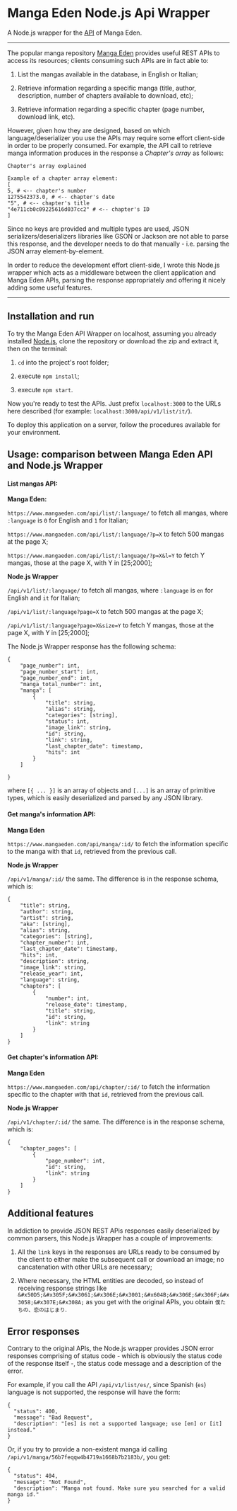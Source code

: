 # Manga Eden Node.js Api Wrapper
A Node.js wrapper for the [API](www.mangaeden.com/api/) of Manga Eden.

____

The popular manga repository [Manga Eden](www.mangaeden.com/) provides useful REST APIs to access its resources; clients consuming such APIs are in fact able to:

1) List the mangas available in the database, in English or Italian;

2) Retrieve information regarding a specific manga (title, author, description, number of chapters available to download, etc);

3) Retrieve information regarding a specific chapter (page number, download link, etc).

However, given how they are designed, based on which language/deserializer you use the APIs may require some effort client-side in order to be properly consumed.
For example, the API call to retrieve manga information produces in the response a _Chapter's array_ as follows:

```
Chapter's array explained

Example of a chapter array element: 
[ 
5, # <-- chapter's number 
1275542373.0, # <-- chapter's date 
"5", # <-- chapter's title 
"4e711cb0c09225616d037cc2" # <-- chapter's ID 
]
```

Since no keys are provided and multiple types are used, JSON serializers/deserializers libraries like GSON or Jackson are not able to parse this response, and the developer needs to do that manually - i.e. parsing the JSON array element-by-element.

In order to reduce the development effort client-side, I wrote this Node.js wrapper which acts as a middleware between the client application and Manga Eden APIs, parsing the response appropriately and offering it nicely adding some useful features.

____

## Installation and run

To try the Manga Eden API Wrapper on localhost, assuming you already installed [Node.js](https://nodejs.org/it/download/), clone the repository or download the zip and extract it, then on the terminal:

1) `cd` into the project's root folder;

2) execute `npm install`;

3) execute `npm start`.

Now you're ready to test the APIs. Just prefix `localhost:3000` to the URLs here described (for example: `localhost:3000/api/v1/list/it/`).

To deploy this application on a server, follow the procedures available for your environment.

## Usage: comparison between Manga Eden API and Node.js Wrapper

#### List mangas API:

**Manga Eden:**

`https://www.mangaeden.com/api/list/:language/` to fetch all mangas, where `:language` is `0` for English and `1` for Italian;

`https://www.mangaeden.com/api/list/:language/?p=X` to fetch 500 mangas at the page X;

`https://www.mangaeden.com/api/list/:language/?p=X&l=Y` to fetch Y mangas, those at the page X, with Y in \[25;2000];

**Node.js Wrapper**

`/api/v1/list/:language/` to fetch all mangas, where `:language` is `en` for English and `it` for Italian;

`/api/v1/list/:language?page=X` to fetch 500 mangas at the page X;

`/api/v1/list/:language?page=X&size=Y` to fetch Y mangas, those at the page X, with Y in \[25;2000];

The Node.js Wrapper response has the following schema:
```
{
	"page_number": int,
	"page_number_start": int,
	"page_number_end": int,
	"manga_total_number": int,
	"manga": [
		{
			"title": string,
			"alias": string,
			"categories": [string],
			"status": int,
			"image_link": string,
			"id": string,
			"link": string,
			"last_chapter_date": timestamp,
			"hits": int
		}
	]

}
```
where `[{ ... }]` is an array of objects and `[...]` is an array of primitive types, which is easily deserialized and parsed by any JSON library. 

#### Get manga's information API:

**Manga Eden**

`https://www.mangaeden.com/api/manga/:id/` to fetch the information specific to the manga with that `id`, retrieved from the previous call.

**Node.js Wrapper**

`/api/v1/manga/:id/` the same. The difference is in the response schema, which is:

```
{
	"title": string,
	"author": string,
	"artist": string,
	"aka": [string],
	"alias": string,
	"categories": [string],
	"chapter_number": int,
	"last_chapter_date": timestamp,
	"hits": int,
	"description": string,
	"image_link": string,
	"release_year": int,
	"language": string,
	"chapters": [
		{
			"number": int,
			"release_date": timestamp,
			"title": string,
			"id": string,
			"link": string
		}
	]
}
```

#### Get chapter's information API:

**Manga Eden**

`https://www.mangaeden.com/api/chapter/:id/` to fetch the information specific to the chapter with that `id`, retrieved from the previous call.

**Node.js Wrapper**

`/api/v1/chapter/:id/` the same. The difference is in the response schema, which is:

```
{
	"chapter_pages": [
		{
			"page_number": int,
			"id": string,
			"link": string
		}
	]
}
```

## Additional features

In addiction to provide JSON REST APis responses easily deserialized by common parsers, this Node.js Wrapper has a couple of improvements:

1) All the `link` keys in the responses are URLs ready to be consumed by the client to either make the subsequent call or download an image; no cancatenation with other URLs are necessary;

2) Where necessary, the HTML entities are decoded, so instead of receiving response strings like `&#x50D5;&#x305F;&#x3061;&#x306E;&#x3001;&#x604B;&#x306E;&#x306F;&#x3058;&#x307E;&#x308A;` as you get with the original APIs, you obtain `僕たちの、恋のはじまり`. 


## Error responses

Contrary to the original APIs, the Node.js wrapper provides JSON error responses comprising of status code - which is obviously the status code of the response itself -, the status code message and a description of the error. 

For example, if you call the API `/api/v1/list/es/`, since Spanish (`es`) language is not supported, the response will have the form:

```
{
  "status": 400,
  "message": "Bad Request",
  "description": "[es] is not a supported language; use [en] or [it] instead."
}
```

Or, if you try to provide a non-existent manga id calling `/api/v1/manga/56b7feqqw4b4719a1668b7b2183b/`, you get:

```
{
  "status": 404,
  "message": "Not Found",
  "description": "Manga not found. Make sure you searched for a valid manga id."
}
```
